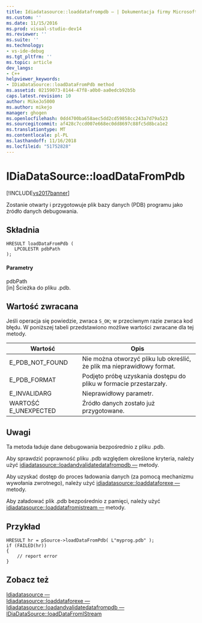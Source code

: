 ```yaml
---
title: Idiadatasource::loaddatafrompdb — | Dokumentacja firmy Microsoft
ms.custom: ''
ms.date: 11/15/2016
ms.prod: visual-studio-dev14
ms.reviewer: ''
ms.suite: ''
ms.technology:
- vs-ide-debug
ms.tgt_pltfrm: ''
ms.topic: article
dev_langs:
- C++
helpviewer_keywords:
- IDiaDataSource::loadDataFromPdb method
ms.assetid: 02159073-8144-47f8-a0b0-aa0edcb92b5b
caps.latest.revision: 10
author: MikeJo5000
ms.author: mikejo
manager: ghogen
ms.openlocfilehash: 0dd4700ba658aec5dd2cd59858cc243a7d79a523
ms.sourcegitcommit: af428c7ccd007e668ec0dd8697c88fc5d8bca1e2
ms.translationtype: MT
ms.contentlocale: pl-PL
ms.lasthandoff: 11/16/2018
ms.locfileid: "51752828"
---
```

# <a name="idiadatasourceloaddatafrompdb"></a>IDiaDataSource::loadDataFromPdb
[!INCLUDE[vs2017banner](../../includes/vs2017banner.md)]

Zostanie otwarty i przygotowuje plik bazy danych (PDB) programu jako źródło danych debugowania.  
  
## <a name="syntax"></a>Składnia  
  
```cpp#  
HRESULT loadDataFromPdb (  
   LPCOLESTR pdbPath  
);  
```  
  
#### <a name="parameters"></a>Parametry  
 pdbPath  
 [in] Ścieżka do pliku .pdb.  
  
## <a name="return-value"></a>Wartość zwracana  
 Jeśli operacja się powiedzie, zwraca `S_OK`; w przeciwnym razie zwraca kod błędu. W poniższej tabeli przedstawiono możliwe wartości zwracane dla tej metody.  
  
|Wartość|Opis|  
|-----------|-----------------|  
|E_PDB_NOT_FOUND|Nie można otworzyć pliku lub określić, że plik ma nieprawidłowy format.|  
|E_PDB_FORMAT|Podjęto próbę uzyskania dostępu do pliku w formacie przestarzały.|  
|E_INVALIDARG|Nieprawidłowy parametr.|  
|WARTOŚĆ E_UNEXPECTED|Źródło danych zostało już przygotowane.|  
  
## <a name="remarks"></a>Uwagi  
 Ta metoda ładuje dane debugowania bezpośrednio z pliku .pdb.  
  
 Aby sprawdzić poprawność pliku .pdb względem określone kryteria, należy użyć [idiadatasource::loadandvalidatedatafrompdb —](../../debugger/debug-interface-access/idiadatasource-loadandvalidatedatafrompdb.md) metody.  
  
 Aby uzyskać dostęp do proces ładowania danych (za pomocą mechanizmu wywołania zwrotnego), należy użyć [idiadatasource::loaddataforexe —](../../debugger/debug-interface-access/idiadatasource-loaddataforexe.md) metody.  
  
 Aby załadować plik .pdb bezpośrednio z pamięci, należy użyć [idiadatasource::loaddatafromistream —](../../debugger/debug-interface-access/idiadatasource-loaddatafromistream.md) metody.  
  
## <a name="example"></a>Przykład  
  
```cpp#  
HRESULT hr = pSource->loadDataFromPdb( L"myprog.pdb" );  
if (FAILED(hr))  
{  
    // report error  
}  
```  
  
## <a name="see-also"></a>Zobacz też  
 [Idiadatasource —](../../debugger/debug-interface-access/idiadatasource.md)   
 [Idiadatasource::loaddataforexe —](../../debugger/debug-interface-access/idiadatasource-loaddataforexe.md)   
 [Idiadatasource::loadandvalidatedatafrompdb —](../../debugger/debug-interface-access/idiadatasource-loadandvalidatedatafrompdb.md)   
 [IDiaDataSource::loadDataFromIStream](../../debugger/debug-interface-access/idiadatasource-loaddatafromistream.md)




